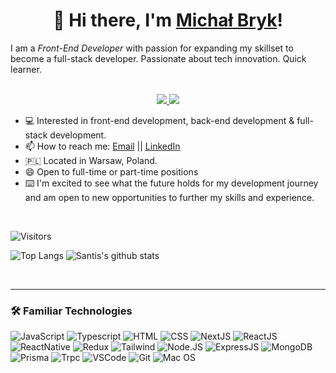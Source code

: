 <!--
**planetoida90210/planetoida90210** is a ✨ _special_ ✨ repository because its `README.md` (this file) appears on your GitHub profile.
-->
<h1 align="center">👋 Hi there, I'm <a href="https://github.com/planetoida90210">Michał Bryk</a>!</h1> 
I am a <i>Front-End Developer</i> with passion for expanding my skillset to become a full-stack developer. Passionate about tech innovation. Quick learner. 
<!-- https://shields.io/ -->
<p align="center"><br/>
 <a href="https://www.linkedin.com/in/micha%C5%82-bryk-ba4111247/">
  <img src="https://img.shields.io/badge/linkedin-Michał%20Bryk-blue?style=round-square&logo=linkedin">
 </a>
 <a href="mailto:michalbryk1991@gmail.com">
  <img src="https://img.shields.io/badge/Email-michalbryk1991%40gmail.com-red?style=round-square&logo=gmail&logoColor=white">
 </a>
</p>

- 💻   Interested in front-end development, back-end development & full-stack development. 
- 📫   How to reach me: [Email](mailto:michalbryk1991@gmail.com "michalbryk1991@gmail.com") || [LinkedIn](https://www.linkedin.com/in/micha%C5%82-bryk-ba4111247/")
- 🇵🇱   Located in Warsaw, Poland. 
- 😄   Open to full-time or part-time positions 
- ⌨️    I'm excited to see what the future holds for my development journey and am open to new opportunities to further my skills and experience.
<br>

![Visitors](https://api.visitorbadge.io/api/daily?path=https%3A%2F%2Fgithub.com%2Fplanetoida90210&label=VISITORS%20TODAY&labelColor=%23697689&countColor=%23d9e3f0)

<!-- https://github.com/snlaight/github-readme-stats -->

![Top Langs](https://github-readme-stats.vercel.app/api/top-langs/?username=planetoida90210&theme=tokyonight&count_private=true&langs_count=8&layout=compact&hide=ASP.NET,ShaderLab,c,Jupyter%20Notebook)
![Santis's github stats](https://github-readme-stats.vercel.app/api/?username=planetoida90210&show_icons=true&theme=tokyonight&count_private=true&hide_rank=true&line_height=24) <!--&hide=contribs -->

<br>

---

### 🛠️ Familiar Technologies
![JavaScript](https://img.shields.io/badge/-JavaScript-black?style=round-square&logo=javascript)
![Typescript](https://img.shields.io/badge/-Typescript-black?style=round-square&logo=typescript&logoColor=blue)
![HTML](https://img.shields.io/badge/-HTML5-black?style=round-square&logo=html5)
![CSS](https://img.shields.io/badge/-CSS3-black?style=round-square&logo=css3)
![NextJS](https://img.shields.io/badge/-NextJS-black?style=round-square&logo=next.js&logoColor=white)
![ReactJS](https://img.shields.io/badge/-ReactJs-000000?logo=react)
![ReactNative](https://img.shields.io/badge/-ReactJs-000000?logoColor=#61DAFB)
![Redux](https://img.shields.io/badge/-Redux-black?style=round-square&logo=redux)
![Tailwind](https://img.shields.io/badge/-Tailwind-black?style=round-square&logo=tailwindcss&logoColor=blue)
![Node.JS](https://img.shields.io/badge/-Node.js-black?style=round-square&logo=node.js&logoColor=green)
![ExpressJS](https://img.shields.io/badge/-Express-black?style=round-square&logo=express&logoColor=white)
![MongoDB](https://img.shields.io/badge/-MongoDB-black?style=round-square&logo=mongodb&logoColor=green)
![Prisma](https://img.shields.io/badge/-Prisma-black?style=round-square&logo=prisma&logoColor=teal)
![Trpc](https://img.shields.io/badge/-Trpc-black?style=round-square&logo=trpc)
![VSCode](https://img.shields.io/badge/-VSCode-black?style=round-square&logo=visualstudiocode&logoColor=blue)
![Git](https://img.shields.io/badge/-Git-black?style=round-square&logo=git)
![Mac OS](https://img.shields.io/badge/-Mac%20OS-black?style=round-square&logo=apple&logoColor=blue)



